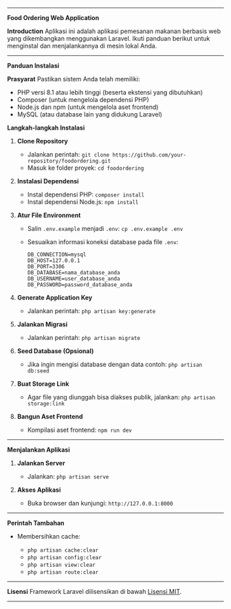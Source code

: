 
---

**Food Ordering Web Application**

**Introduction**
Aplikasi ini adalah aplikasi pemesanan makanan berbasis web yang dikembangkan menggunakan Laravel. Ikuti panduan berikut untuk menginstal dan menjalankannya di mesin lokal Anda.

---

**Panduan Instalasi**

**Prasyarat**
Pastikan sistem Anda telah memiliki:

* PHP versi 8.1 atau lebih tinggi (beserta ekstensi yang dibutuhkan)
* Composer (untuk mengelola dependensi PHP)
* Node.js dan npm (untuk mengelola aset frontend)
* MySQL (atau database lain yang didukung Laravel)

**Langkah-langkah Instalasi**

1. **Clone Repository**

   * Jalankan perintah:
     `git clone https://github.com/your-repository/foodordering.git`
   * Masuk ke folder proyek:
     `cd foodordering`

2. **Instalasi Dependensi**

   * Instal dependensi PHP:
     `composer install`
   * Instal dependensi Node.js:
     `npm install`

3. **Atur File Environment**

   * Salin `.env.example` menjadi `.env`:
     `cp .env.example .env`
   * Sesuaikan informasi koneksi database pada file `.env`:

     ```
     DB_CONNECTION=mysql
     DB_HOST=127.0.0.1
     DB_PORT=3306
     DB_DATABASE=nama_database_anda
     DB_USERNAME=user_database_anda
     DB_PASSWORD=password_database_anda
     ```

4. **Generate Application Key**

   * Jalankan perintah:
     `php artisan key:generate`

5. **Jalankan Migrasi**

   * Jalankan perintah:
     `php artisan migrate`

6. **Seed Database (Opsional)**

   * Jika ingin mengisi database dengan data contoh:
     `php artisan db:seed`

7. **Buat Storage Link**

   * Agar file yang diunggah bisa diakses publik, jalankan:
     `php artisan storage:link`

8. **Bangun Aset Frontend**

   * Kompilasi aset frontend:
     `npm run dev`

---

**Menjalankan Aplikasi**

1. **Jalankan Server**

   * Jalankan:
     `php artisan serve`

2. **Akses Aplikasi**

   * Buka browser dan kunjungi:
     `http://127.0.0.1:8000`

---

**Perintah Tambahan**

* Membersihkan cache:

  * `php artisan cache:clear`
  * `php artisan config:clear`
  * `php artisan view:clear`
  * `php artisan route:clear`

---

**Lisensi**
Framework Laravel dilisensikan di bawah [Lisensi MIT](https://opensource.org/licenses/MIT).

---

